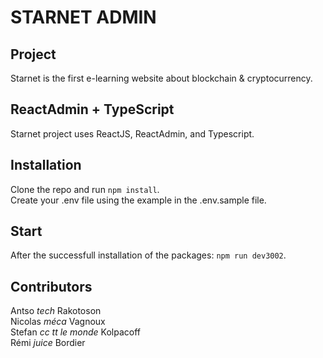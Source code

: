 # STARNET ADMIN

## Project

Starnet is the first e-learning website about blockchain & cryptocurrency.

## ReactAdmin + TypeScript

Starnet project uses ReactJS, ReactAdmin, and Typescript.

## Installation

Clone the repo and run `npm install`.<br>
Create your .env file using the example in the .env.sample file.

## Start

After the successfull installation of the packages: `npm run dev3002`.

## Contributors

Antso _tech_ Rakotoson<br>
Nicolas _méca_ Vagnoux<br>
Stefan _cc tt le monde_ Kolpacoff<br>
Rémi _juice_ Bordier

